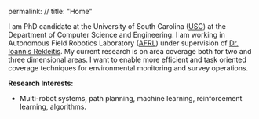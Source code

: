permalink: //
title: "Home"

I am PhD candidate at the University of South Carolina ([USC](https://cse.sc.edu)) at the Department of Computer Science and Engineering. I am working in Autonomous Field Robotics Laboratory ([AFRL](http://afrl.cse.sc.edu/afrl/home/)) under supervision of [Dr. Ioannis Rekleitis](https://cse.sc.edu/~yiannisr/). My current research is on area coverage both for two and three dimensional areas. I want to enable more efficient and task oriented coverage techniques for environmental monitoring and survey operations.

**Research Interests:**

* Multi-robot systems, path planning, machine learning, reinforcement learning, algorithms.
